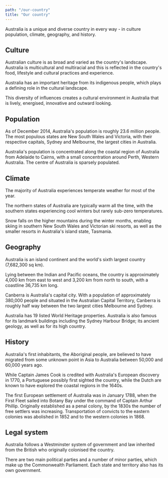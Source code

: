 ```yaml
---
path: "/our-country"
title: "Our country"
---
```


Australia is a unique and diverse country in every way - in culture population, climate, geography, and history.

## Culture

Australian culture is as broad and varied as the country's landscape. Australia is multicultural and multiracial and this is reflected in the country's food, lifestyle and cultural practices and experience.

Australia has an important heritage from its indigenous people, which plays a defining role in the cultural landscape.

This diversity of influences creates a cultural environment in Australia that is lively, energised, innovative and outward looking.

## Population

As of December 2014, Australia's population is roughly 23.6 million people. The most populous states are New South Wales and Victoria, with their respective capitals, Sydney and Melbourne, the largest cities in Australia.

Australia's population is concentrated along the coastal region of Australia from Adelaide to Cairns, with a small concentration around Perth, Western Australia. The centre of Australia is sparsely populated.

## Climate

The majority of Australia experiences temperate weather for most of the year.

The northern states of Australia are typically warm all the time, with the southern states experiencing cool winters but rarely sub-zero temperatures.

Snow falls on the higher mountains during the winter months, enabling skiing in southern New South Wales and Victorian ski resorts, as well as the smaller resorts in Australia's island state, Tasmania.

## Geography

Australia is an island continent and the world's sixth largest country (7,682,300 sq km).

Lying between the Indian and Pacific oceans, the country is approximately 4,000 km from east to west and 3,200 km from north to south, with a coastline 36,735 km long.

Canberra is Australia's capital city. With a population of approximately 380,000 people and situated in the Australian Capital Territory, Canberra is roughly half way between the two largest cities Melbourne and Sydney.

Australia has 19 listed World Heritage properties. Australia is also famous for its landmark buildings including the Sydney Harbour Bridge; its ancient geology, as well as for its high country.

## History

Australia's first inhabitants, the Aboriginal people, are believed to have migrated from some unknown point in Asia to Australia between 50,000 and 60,000 years ago.

While Captain James Cook is credited with Australia's European discovery in 1770, a Portuguese possibly first sighted the country, while the Dutch are known to have explored the coastal regions in the 1640s.

The first European settlement of Australia was in January 1788, when the First Fleet sailed into Botany Bay under the command of Captain Arthur Phillip. Originally established as a penal colony, by the 1830s the number of free settlers was increasing. Transportation of convicts to the eastern colonies was abolished in 1852 and to the western colonies in 1868.

## Legal system

Australia follows a Westminster system of government and law inherited from the British who originally colonised the country.

There are two main political parties and a number of minor parties, which make up the Commonwealth Parliament. Each state and territory also has its own government.
